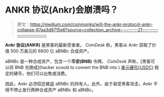 # ANKR 协议(Ankr)会崩溃吗？

> 原文：<https://medium.com/coinmonks/will-the-ankr-protocol-ankr-collapse-67aa3d9715e6?source=collection_archive---------21----------------------->

**Ankr 协议(ANKR)** 是黑客的最新受害者。 *CoinDesk* 称，黑客从 Ankr 窃取了价值 500 万美元的 6600 亿 aBNBc 合成资产。

aBNBc 是一种合成资产，包含一个**币安(BNB)** 令牌。 *CoinDesk* 声称，[黑客可以将 BNB 兑换成](hacker scould to convert the BNB into ) [美元硬币(USDC)](https://www.coindesk.com/markets/2022/12/02/defi-protocol-ankr-exploited-for-over-5m/) 稳定的硬币，他们可以出售或消费。

因此，Ankr 必须偿还被盗 aBNBc 的持有人。此外，由于易受黑客攻击，Ankr 不得不停止发行两种合成资产 aBNBc 和 aBNBc。